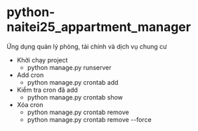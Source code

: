 # python-naitei25_appartment_manager

Ứng dụng quản lý phòng, tài chính và dịch vụ chung cư
- Khởi chạy project
  - python manage.py runserver
- Add cron
  - python manage.py crontab add
- Kiểm tra cron đã add
  - python manage.py crontab show
- Xóa cron
  - python manage.py crontab remove
  - python manage.py crontab remove --force
